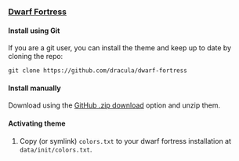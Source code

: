 ### [Dwarf Fortress](http://www.bay12games.com/dwarves/)

#### Install using Git

If you are a git user, you can install the theme and keep up to date by cloning the repo:

    git clone https://github.com/dracula/dwarf-fortress

#### Install manually

Download using the [GitHub .zip download](https://github.com/dracula/dwarf-fortress/archive/master.zip) option and unzip them.

#### Activating theme

1. Copy (or symlink) `colors.txt` to your dwarf fortress installation at
   `data/init/colors.txt`.
